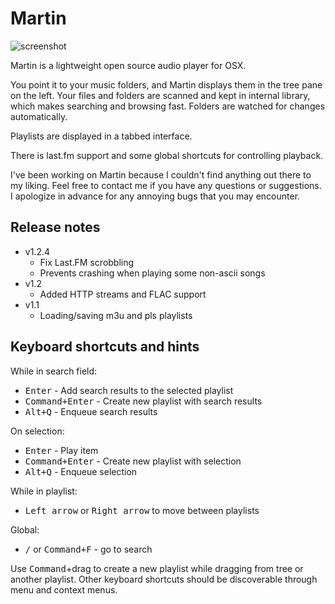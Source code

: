 Martin
======

![screenshot](/../gh-pages/images/screenshot.png?raw=true)

Martin is a lightweight open source audio player for OSX.

You point it to your music folders, and Martin displays them in the tree pane on the left.
Your files and folders are scanned and kept in internal library, which makes searching and browsing fast. Folders are watched for changes automatically.

Playlists are displayed in a tabbed interface.

There is last.fm support and some global shortcuts for controlling playback.

I've been working on Martin because I couldn't find anything out there to my liking.
Feel free to contact me if you have any questions or suggestions.
I apologize in advance for any annoying bugs that you may encounter.

Release notes
----------------

- v1.2.4
  - Fix Last.FM scrobbling
  - Prevents crashing when playing some non-ascii songs
- v1.2
  - Added HTTP streams and FLAC support
- v1.1
  - Loading/saving m3u and pls playlists

Keyboard shortcuts and hints
------------------

While in search field:

- <kbd>Enter</kbd> - Add search results to the selected playlist
- <kbd>Command+Enter</kbd> - Create new playlist with search results
- <kbd>Alt+Q</kbd> - Enqueue search results

On selection:

- <kbd>Enter</kbd> - Play item
- <kbd>Command+Enter</kbd> - Create new playlist with selection
- <kbd>Alt+Q</kbd> - Enqueue selection

While in playlist:

- <kbd>Left arrow</kbd> or <kbd>Right arrow</kbd> to move between playlists

Global:

- <kbd>/</kbd> or <kbd>Command+F</kbd> - go to search

Use <kbd>Command</kbd>+drag to create a new playlist while dragging from tree or another playlist.
Other keyboard shortcuts should be discoverable through menu and context menus.
